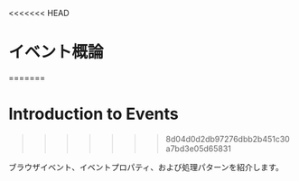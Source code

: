 <<<<<<< HEAD
# イベント概論
=======
# Introduction to Events
>>>>>>> 8d04d0d2db97276dbb2b451c30a7bd3e05d65831

ブラウザイベント、イベントプロパティ、および処理パターンを紹介します。
